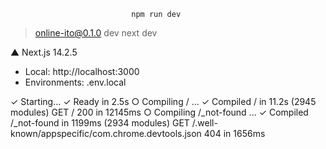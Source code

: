                                npm run dev

> online-ito@0.1.0 dev
> next dev

  ▲ Next.js 14.2.5
  - Local:        http://localhost:3000
  - Environments: .env.local

 ✓ Starting...
 ✓ Ready in 2.5s
 ○ Compiling / ...
 ✓ Compiled / in 11.2s (2945 modules)
 GET / 200 in 12145ms
 ○ Compiling /_not-found ...
 ✓ Compiled /_not-found in 1199ms (2934 modules)
 GET /.well-known/appspecific/com.chrome.devtools.json 404 in 1656ms